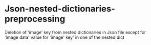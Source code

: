 # Json-nested-dictionaries-preprocessing
Deletion of 'image' key from nested dictionaries in Json file except for 'image data' value for 'image' key' in one of the nested dict
